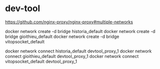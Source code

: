 # dev-tool

https://github.com/nginx-proxy/nginx-proxy#multiple-networks

docker network create -d bridge historia_default
docker network create -d bridge gioithieu_default
docker network create -d bridge vitopsocket_default

docker network connect historia_default devtool_proxy_1
docker network connect gioithieu_default devtool_proxy_1
docker network connect vitopsocket_default devtool_proxy_1